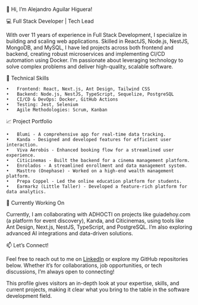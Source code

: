 👋 Hi, I’m Alejandro Aguilar Higuera!

💻 Full Stack Developer | Tech Lead

With over 11 years of experience in Full Stack Development, I specialize in building and scaling web applications. Skilled in ReactJS, Node.js, NestJS, MongoDB, and MySQL, I have led projects across both frontend and backend, creating robust microservices and implementing CI/CD automation using Docker. I’m passionate about leveraging technology to solve complex problems and deliver high-quality, scalable software.

🚀 Technical Skills

	•	Frontend: React, Next.js, Ant Design, Tailwind CSS
	•	Backend: Node.js, NestJS, TypeScript, Sequelize, PostgreSQL
	•	CI/CD & DevOps: Docker, GitHub Actions
	•	Testing: Jest, Selenium
	•	Agile Methodologies: Scrum, Kanban

📈 Project Portfolio

	•	Blumi - A comprehensive app for real-time data tracking.
	•	Kanda - Designed and developed features for efficient user interaction.
	•	Viva Aerobús - Enhanced booking flow for a streamlined user experience.
	•	Citicinemas - Built the backend for a cinema management platform.
	•	Enrolados - A streamlined enrollment and data management system.
	•	Masttro (Onephase) - Worked on a high-end wealth management platform.
	•	Prepa Coppel - Led the online education platform for students.
	•	Earmarkz (Little Taller) - Developed a feature-rich platform for data analytics.

🌱 Currently Working On

Currently, I am collaborating with ADHOCTI on projects like guiadehoy.com (a platform for event discovery), Kanda, and Citicinemas, using tools like Ant Design, Next.js, NestJS, TypeScript, and PostgreSQL. I’m also exploring advanced AI integrations and data-driven solutions.

📫 Let’s Connect!

Feel free to reach out to me on [LinkedIn](https://www.linkedin.com/in/alejandro-a-640370116) or explore my GitHub repositories below. Whether it’s for collaborations, job opportunities, or tech discussions, I’m always open to connecting!

This profile gives visitors an in-depth look at your expertise, skills, and current projects, making it clear what you bring to the table in the software development field.

